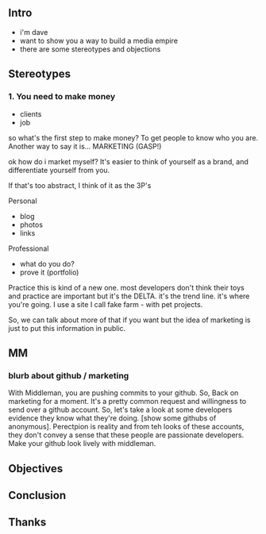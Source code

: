 ## Intro

- i'm dave
- want to show you a way to build a media empire
- there are some stereotypes and objections

## Stereotypes
### 1. You need to make money

- clients
- job

so what's the first step to make money? To get people to know who you are. Another way to say it is... MARKETING (GASP!)

ok how do i market myself? It's easier to think of yourself as a brand, and differentiate yourself from you. 

If that's too abstract, I think of it as the 3P's

Personal
- blog
- photos
- links

Professional
- what do you do?
- prove it (portfolio)

Practice
this is kind of a new one. most developers don't think their toys and practice are important but it's the DELTA. it's the trend line. it's where you're going.
I use a site I call fake farm - with pet projects.

So, we can talk about more of that if you want but the idea of marketing is just to put this information in public.


## MM


### blurb about github / marketing
With Middleman, you are pushing commits to your github. So, Back on marketing for a moment. It's a pretty common request and willingness to send over a github account. So, let's take a look at some developers evidence they know what they're doing. [show some githubs of anonymous]. Perectpion is reality and from teh looks of these accounts, they don't convey a sense that these people are passionate developers. Make your github look lively with middleman.

## Objectives
## Conclusion
## Thanks
